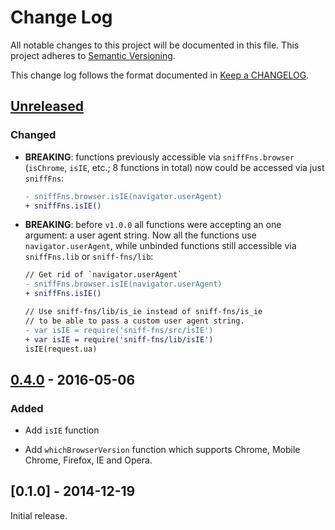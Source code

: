 # Change Log

All notable changes to this project will be documented in this file.
This project adheres to [Semantic Versioning].

This change log follows the format documented in [Keep a CHANGELOG].

[Semantic Versioning]: http://semver.org/
[Keep a CHANGELOG]: http://keepachangelog.com/

## [Unreleased]

### Changed

- **BREAKING**: functions previously accessible via `sniffFns.browser`
  (`isChrome`, `isIE`, etc.; 8 functions in total)
  now could be accessed via just `sniffFns`:

  ```diff
  - sniffFns.browser.isIE(navigator.userAgent)
  + sniffFns.isIE()
  ```

- **BREAKING**: before `v1.0.0` all functions were accepting an one argument:
  a user agent string. Now all the functions use `navigator.userAgent`,
  while unbinded functions still accessible
  via `sniffFns.lib` or `sniff-fns/lib`:

  ```diff
  // Get rid of `navigator.userAgent`
  - sniffFns.browser.isIE(navigator.userAgent)
  + sniffFns.isIE()

  // Use sniff-fns/lib/is_ie instead of sniff-fns/is_ie
  // to be able to pass a custom user agent string.
  - var isIE = require('sniff-fns/src/isIE')
  + var isIE = require('sniff-fns/lib/isIE')
  isIE(request.ua)
  ```

## [0.4.0] - 2016-05-06

### Added

- Add `isIE` function

- Add `whichBrowserVersion` function which supports Chrome, Mobile Chrome,
  Firefox, IE and Opera.

## [0.1.0] - 2014-12-19

Initial release.

[Unreleased]: https://github.com/js-fns/sniff-fns/compare/v0.4.0...HEAD
[0.4.0]: https://github.com/js-fns/sniff-fns/compare/v0.1.0...v0.4.0
